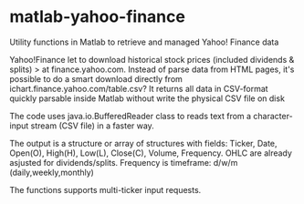 matlab-yahoo-finance
====================

Utility functions in Matlab to retrieve and managed Yahoo! Finance data

Yahoo!Finance let to download historical stock prices (included dividends & splits) > at finance.yahoo.com.
Instead of parse data from HTML pages, it's possible to do a smart download directly from ichart.finance.yahoo.com/table.csv?
It returns all data in CSV-format quickly parsable inside Matlab without write the physical CSV file on disk

The code uses java.io.BufferedReader class to reads text from a character-input stream (CSV file) in a faster way.

The output is a structure or array of structures with fields: Ticker, Date, Open(O), High(H), Low(L), Close(C), Volume, Frequency.
OHLC are already asjusted for dividends/splits. Frequency is timeframe: d/w/m (daily,weekly,monthly)

The functions supports multi-ticker input requests.


